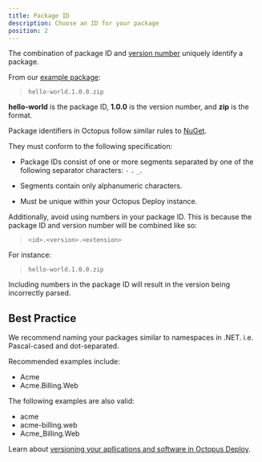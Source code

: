 ```yaml
---
title: Package ID
description: Choose an ID for your package
position: 2
---
```


The combination of package ID and [version number](/docs/packaging-applications/versioning.md) uniquely identify a package.

From our [example package](/docs/packaging-applications/index.md#example-package):

> `hello-world.1.0.0.zip`

**hello-world** is the package ID, **1.0.0** is the version number, and **zip** is the format.

Package identifiers in Octopus follow similar rules to [NuGet](https://docs.microsoft.com/en-us/nuget/create-packages/creating-a-package#choosing-a-unique-package-identifier-and-setting-the-version-number).

They must conform to the following specification:

- Package IDs consist of one or more segments separated by one of the following separator characters: `-` `.` `_`.

- Segments contain only alphanumeric characters.

- Must be unique within your Octopus Deploy instance.

Additionally, avoid using numbers in your package ID. This is because the package ID and version number will be combined like so:

> `<id>.<version>.<extension>`

For instance:

> `hello-world.1.0.0.zip`

Including numbers in the package ID will result in the version being incorrectly parsed.

## Best Practice

We recommend naming your packages similar to namespaces in .NET. i.e. Pascal-cased and dot-separated.

Recommended examples include:

- Acme
- Acme.Billing.Web

The following examples are also valid:

- acme
- acme-billing.web
- Acme_Billing.Web

Learn about [versioning your apllications and software in Octopus Deploy](/docs/packaging-applications/creating-packages/versioning.md).
